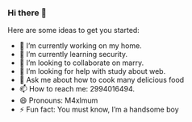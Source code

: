 ### Hi there 👋

Here are some ideas to get you started:

- 🔭 I’m currently working on my home.
- 🌱 I’m currently learning security.
- 👯 I’m looking to collaborate on marry.
- 🤔 I’m looking for help with study about web.
- 💬 Ask me about how to cook many delicious food
- 📫 How to reach me: 2994016494.
- 😄 Pronouns: M4xlmum
- ⚡ Fun fact: You must know, I’m a handsome boy
